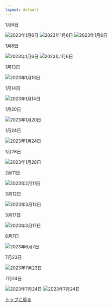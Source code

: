 ```yaml
---
layout: default
---
```


1月6日

![2023年1月6日](./assets/images/230105_00001.png)
![2023年1月6日](./assets/images/230105_00002.png)
![2023年1月6日](./assets/images/230105_00004.png)

1月8日

![2023年1月6日](./assets/images/230108_00001.png)
![2023年1月6日](./assets/images/230108_00002.png)

1月13日

![2023年1月13日](./assets/images/220106_00007.png)

1月14日

![2023年1月14日](./assets/images/220106_00017.gif)

1月20日

![2023年1月20日](./assets/images/230113_00040.png)

1月24日

![2023年1月24日](./assets/images/230122_00015_01.gif)

1月28日

![2023年1月28日](./assets/images/230124_00020.gif)

2月11日

![2023年2月11日](./assets/images/230211_00001.png)

3月12日

![2023年3月12日](./assets/images/230312_00002.png)

3月17日

![2023年3月17日](./assets/images/230313_00001.png)

6月7日

![2023年6月7日](./assets/images/230531_00003.png)

7月23日

![2023年7月23日](./assets/images/230723_00001.png)

7月24日

![2023年7月24日](./assets/images/230724_00001.png)
![2023年7月24日](./assets/images/230724_00002.png)

[トップに戻る](./)
